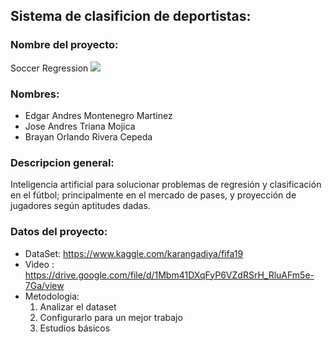 ## Sistema de clasificion de deportistas:

### Nombre del proyecto:
Soccer Regression
<img src="https://images.mentalfloss.com/sites/default/files/styles/mf_image_16x9/public/istock-901269828.jpg">

### Nombres:
  - Edgar Andres Montenegro Martinez 
  - Jose Andres Triana Mojica
  - Brayan Orlando Rivera Cepeda

### Descripcion general:
Inteligencia artificial para solucionar problemas de regresión y clasificación en el fútbol; principalmente en el mercado de pases, y proyección de jugadores según aptitudes dadas.

### Datos del proyecto:
  - DataSet: https://www.kaggle.com/karangadiya/fifa19
  - Video : https://drive.google.com/file/d/1Mbm41DXqFyP6VZdRSrH_RluAFm5e-7Ga/view
  - Metodologia:
     1. Analizar el dataset
     2. Configurarlo para un mejor trabajo
     3. Estudios básicos
     
